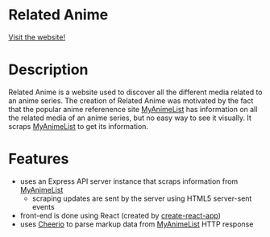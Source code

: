 # Related Anime

<a href="https://related-anime.herokuapp.com/">Visit the website!</a>

# Description
Related Anime is a website used to discover all the different media related to an anime series.
The creation of Related Anime was motivated by the fact that the popular anime referenence site <a href='https://myanimelist.net/'>MyAnimeList</a> has information on all the related media of an anime series, but no easy way to see it visually.
It scraps <a href="https://myanimelist.net/">MyAnimeList</a> to get its information.

# Features
- uses an Express API server instance that scraps information from <a href="https://myanimelist.net/">MyAnimeList</a>
  - scraping updates are sent by the server using HTML5 server-sent events
- front-end is done using React (created by [create-react-app](https://github.com/facebookincubator/create-react-app))
- uses <a href="https://github.com/cheeriojs/cheerio">Cheerio</a> to parse markup data from <a href="https://myanimelist.net/">MyAnimeList</a> HTTP response
